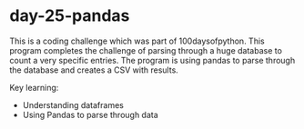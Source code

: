 # day-25-pandas
This is a coding challenge which was part of 100daysofpython. This program completes the challenge of parsing through a huge database to count a very specific entries.
The program is using pandas to parse through the database and creates a CSV with results.

Key learning:
- Understanding dataframes
- Using Pandas to parse through data
